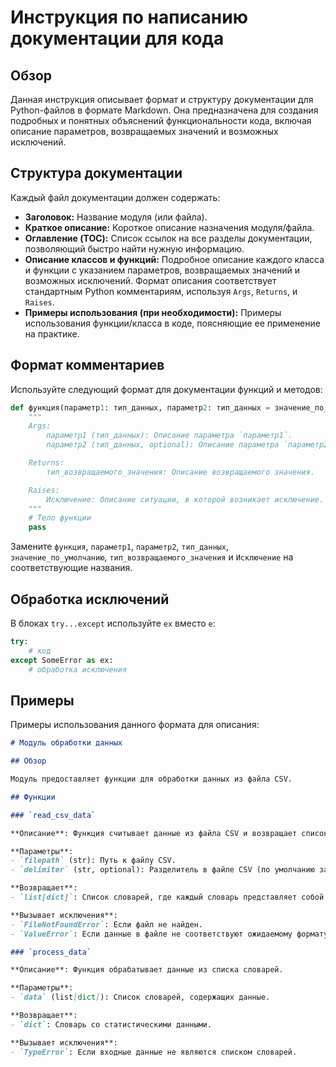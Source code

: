 # Инструкция по написанию документации для кода

## Обзор

Данная инструкция описывает формат и структуру документации для Python-файлов в формате Markdown.  Она предназначена для создания подробных и понятных объяснений функциональности кода, включая описание параметров, возвращаемых значений и возможных исключений.

## Структура документации

Каждый файл документации должен содержать:

* **Заголовок:**  Название модуля (или файла).
* **Краткое описание:**  Короткое описание назначения модуля/файла.
* **Оглавление (TOC):**  Список ссылок на все разделы документации, позволяющий быстро найти нужную информацию.
* **Описание классов и функций:** Подробное описание каждого класса и функции с указанием параметров, возвращаемых значений и возможных исключений. Формат описания соответствует стандартным Python комментариям, используя `Args`, `Returns`, и `Raises`.
* **Примеры использования (при необходимости):** Примеры использования функции/класса в коде, поясняющие ее применение на практике.

## Формат комментариев

Используйте следующий формат для документации функций и методов:

```python
def функция(параметр1: тип_данных, параметр2: тип_данных = значение_по_умолчанию) -> тип_возвращаемого_значения:
    """
    Args:
        параметр1 (тип_данных): Описание параметра `параметр1`.
        параметр2 (тип_данных, optional): Описание параметра `параметр2`. По умолчанию `значение_по_умолчанию`.

    Returns:
        тип_возвращаемого_значения: Описание возвращаемого значения.

    Raises:
        Исключение: Описание ситуации, в которой возникает исключение.
    """
    # Тело функции
    pass
```

Замените `функция`, `параметр1`, `параметр2`, `тип_данных`, `значение_по_умолчанию`, `тип_возвращаемого_значения` и `Исключение` на соответствующие названия.

## Обработка исключений

В блоках `try...except` используйте `ex` вместо `e`:

```python
try:
    # код
except SomeError as ex:
    # обработка исключения
```

## Примеры

Примеры использования данного формата для описания:

```markdown
# Модуль обработки данных

## Обзор

Модуль предоставляет функции для обработки данных из файла CSV.

## Функции

### `read_csv_data`

**Описание**: Функция считывает данные из файла CSV и возвращает список словарей.

**Параметры**:
- `filepath` (str): Путь к файлу CSV.
- `delimiter` (str, optional): Разделитель в файле CSV (по умолчанию запятая).

**Возвращает**:
- `list[dict]`: Список словарей, где каждый словарь представляет собой строку из файла CSV.

**Вызывает исключения**:
- `FileNotFoundError`: Если файл не найден.
- `ValueError`: Если данные в файле не соответствуют ожидаемому формату.

### `process_data`

**Описание**: Функция обрабатывает данные из списка словарей.

**Параметры**:
- `data` (list[dict]): Список словарей, содержащих данные.

**Возвращает**:
- `dict`: Словарь со статистическими данными.

**Вызывает исключения**:
- `TypeError`: Если входные данные не являются списком словарей.
```
```
```